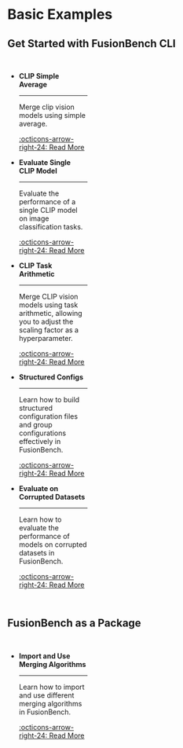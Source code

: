 # Basic Examples

## Get Started with FusionBench CLI

<div class="grid cards" markdown style="display: grid; grid-template-columns: repeat(3, 1fr); gap: 0.5rem;">

- **CLIP Simple Average**

    ---

    Merge clip vision models using simple average.

    [:octicons-arrow-right-24: Read More](clip_simple_average.md)

- **Evaluate Single CLIP Model**
    
    ---

    Evaluate the performance of a single CLIP model on image classification tasks.

    [:octicons-arrow-right-24: Read More](evaluate_single_clip_model.md)

- **CLIP Task Arithmetic**

    ---

    Merge CLIP vision models using task arithmetic, allowing you to adjust the scaling factor as a hyperparameter.

    [:octicons-arrow-right-24: Read More](clip_task_arithmetic.md)

- **Structured Configs**

    ---

    Learn how to build structured configuration files and group configurations effectively in FusionBench.

    [:octicons-arrow-right-24: Read More](structured_configs.md)

- **Evaluate on Corrupted Datasets**

    ---

    Learn how to evaluate the performance of models on corrupted datasets in FusionBench.

    [:octicons-arrow-right-24: Read More](evaluate_on_corrupted_datasets.md)

</div>

## FusionBench as a Package

<div class="grid cards" markdown style="display: grid; grid-template-columns: repeat(3, 1fr); gap: 0.5rem;">

- **Import and Use Merging Algorithms**

    ---

    Learn how to import and use different merging algorithms in FusionBench.

    [:octicons-arrow-right-24: Read More](import_and_use_merging_algorithms.md)


</div>
